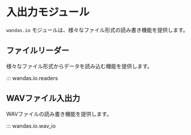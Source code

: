 # 入出力モジュール

`wandas.io` モジュールは、様々なファイル形式の読み書き機能を提供します。

## ファイルリーダー

様々なファイル形式からデータを読み込む機能を提供します。

::: wandas.io.readers

## WAVファイル入出力

WAVファイルの読み書き機能を提供します。

::: wandas.io.wav_io
